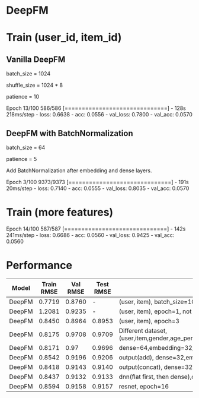# DeepFM



# Train (user_id, item_id)
## Vanilla DeepFM
batch_size = 1024

shuffle_size = 1024 * 8

patience = 10

Epoch 13/100
586/586 [==============================] - 128s 218ms/step - loss: 0.6638 - acc: 0.0556 - val_loss: 0.7800 - val_acc: 0.0570

## DeepFM with BatchNormalization
batch_size = 64

patience = 5

Add BatchNormalization after embedding and dense layers.


Epoch 3/100
9373/9373 [==============================] - 191s 20ms/step - loss: 0.7140 - acc: 0.0555 - val_loss: 0.8035 - val_acc: 0.0570


# Train (more features)

Epoch 14/100
587/587 [==============================] - 142s 241ms/step - loss: 0.6686 - acc: 0.0560 - val_loss: 0.9425 - val_acc: 0.0560

# Performance

|Model|Train RMSE|Val RMSE|Test RMSE|Note|
|---|-----|---|----|---|
|DeepFM|0.7719|0.8760|-|(user, item), batch_size=1024, epoch=3, patience=10, test run on FM instead of DeepFM|
|DeepFM|1.2081|0.9235|-|(user, item), epoch=1, not converge|
|DeepFM|0.8450|0.8964|0.8953|(user, item), epoch=3|
|DeepFM|0.8175|0.9708|0.9709|Different dataset, (user,item,gender,age_period,occupation,zip_code),dense=32,embedding=32,epoch=14|
|DeepFM|0.8171|0.97|0.9696|dense=64,embedding=32,epoch=14|
|DeepFM|0.8542|0.9196|0.9206|output(add), dense=32,embedding=8,epoch=28|
|DeepFM|0.8418|0.9143|0.9140|output(concat), dense=32,embedding=8,epoch=33|
|DeepFM|0.8437|0.9132|0.9133|dnn(flat first, then dense),output(concat), dense=32,embedding=8,epoch=26|
|DeepFM|0.8594|0.9158|0.9157|resnet, epoch=16|

